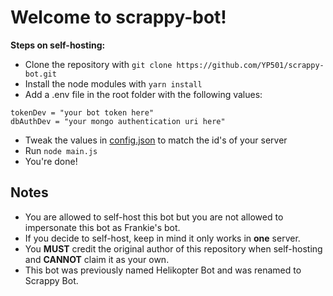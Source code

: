 # Welcome to scrappy-bot!

**Steps on self-hosting:**
- Clone the repository with `git clone https://github.com/YP501/scrappy-bot.git`
- Install the node modules with `yarn install`
- Add a .env file in the root folder with the following values:
```
tokenDev = "your bot token here"
dbAuthDev = "your mongo authentication uri here"
```
- Tweak the values in [config.json](https://github.com/YP501/frankie-bot/blob/main/src/config.json) to match the id's of your server
- Run `node main.js`
- You're done!

## Notes
- You are allowed to self-host this bot but you are not allowed to impersonate this bot as Frankie's bot.
- If you decide to self-host, keep in mind it only works in **one** server.
- You **MUST** credit the original author of this repository when self-hosting and **CANNOT** claim it as your own.
- This bot was previously named Helikopter Bot and was renamed to Scrappy Bot.
